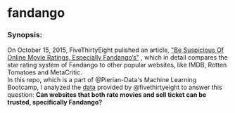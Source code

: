 # fandango
### Synopsis:
On October 15, 2015, FiveThirtyEight pulished an article, ["Be Suspicious Of Online Movie Ratings, Especially Fandango’s"](https://fivethirtyeight.com/features/fandango-movies-ratings/) , which in detail compares the star rating system of Fandango to other popular websites, like IMDB, Rotten Tomatoes and MetaCritic.  
In this repo, which is a part of @Pierian-Data's Machine Learning Bootcamp, I analyzed the [data](https://github.com/fivethirtyeight/data/tree/master/fandango) provided by @fivethirtyeight to answer this question: **Can websites that both rate movies and sell ticket can be trusted, specifically Fandango?**